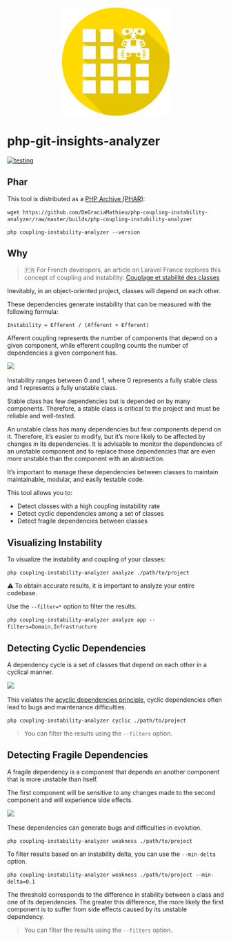 <p align="center">
<img src="https://github.com/DeGraciaMathieu/php-smelly-code-detector/blob/master/arts/robot.png" width="250">
</p>

# php-git-insights-analyzer

[![testing](https://github.com/DeGraciaMathieu/php-coupling-instability-analyzer/actions/workflows/testing.yml/badge.svg)](https://github.com/DeGraciaMathieu/php-coupling-instability-analyzer/actions/workflows/testing.yml)

## Phar
This tool is distributed as a [PHP Archive (PHAR)](https://www.php.net/phar):

```
wget https://github.com/DeGraciaMathieu/php-coupling-instability-analyzer/raw/master/builds/php-coupling-instability-analyzer
```

```
php coupling-instability-analyzer --version
```

## Why

> 🇫🇷 For French developers, an article on Laravel France explores this concept of coupling and instability: [Couplage et stabilité des classes](https://laravel-france.com/posts/couplage-et-stabilite-des-classes)

Inevitably, in an object-oriented project, classes will depend on each other.

These dependencies generate instability that can be measured with the following formula:

```
Instability = Efferent / (Afferent + Efferent)
```

Afferent coupling represents the number of components that depend on a given component, while efferent coupling counts the number of dependencies a given component has.

<img src='https://cdn.laravel-france.com/images/pictures/d76e1a9e-1706-42d3-a215-8dabeaaeba3c.png'>

Instability ranges between 0 and 1, where 0 represents a fully stable class and 1 represents a fully unstable class.

Stable class has few dependencies but is depended on by many components. Therefore, a stable class is critical to the project and must be reliable and well-tested.

An unstable class has many dependencies but few components depend on it. Therefore, it’s easier to modify, but it’s more likely to be affected by changes in its dependencies.
It is advisable to monitor the dependencies of an unstable component and to replace those dependencies that are even more unstable than the component with an abstraction.

It’s important to manage these dependencies between classes to maintain maintainable, modular, and easily testable code.

This tool allows you to:

- Detect classes with a high coupling instability rate
- Detect cyclic dependencies among a set of classes
- Detect fragile dependencies between classes

## Visualizing Instability

To visualize the instability and coupling of your classes:

```
php coupling-instability-analyzer analyze ./path/to/project
```

⚠️ To obtain accurate results, it is important to analyze your entire codebase.

Use the `--filter=*` option to filter the results.

```
php coupling-instability-analyzer analyze app --filters=Domain,Infrastructure
```

## Detecting Cyclic Dependencies

A dependency cycle is a set of classes that depend on each other in a cyclical manner.

<img src='https://cdn.laravel-france.com/images/pictures/34ddeac2-d9ac-4ebb-a54c-48f7940945ca.png'>

This violates the [acyclic dependencies principle](https://en.wikipedia.org/wiki/Acyclic_dependencies_principle), cyclic dependencies often lead to bugs and maintenance difficulties.

```
php coupling-instability-analyzer cyclic ./path/to/project
```

> You can filter the results using the `--filters` option.

## Detecting Fragile Dependencies

A fragile dependency is a component that depends on another component that is more unstable than itself.

The first component will be sensitive to any changes made to the second component and will experience side effects.

<img src='https://cdn.laravel-france.com/images/pictures/c80b59f3-ffad-4609-9364-f8efa4e62c9a.png'>

These dependencies can generate bugs and difficulties in evolution.

```
php coupling-instability-analyzer weakness ./path/to/project
```

To filter results based on an instability delta, you can use the `--min-delta` option.

```
php coupling-instability-analyzer weakness ./path/to/project --min-delta=0.1
```

The threshold corresponds to the difference in stability between a class and one of its dependencies. The greater this difference, the more likely the first component is to suffer from side effects caused by its unstable dependency.

> You can filter the results using the `--filters` option.
